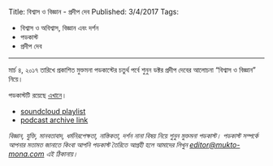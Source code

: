 Title: বিশ্বাস ও বিজ্ঞান - প্রদীপ দেব
Published: 3/4/2017
Tags:
  - বিশ্বাস ও অবিশ্বাস, বিজ্ঞান এবং দর্শন
  - পডকাস্ট
  - প্রদীপ দেব
---

মার্চ ৪, ২০১৭ তারিখে প্রকাশিত মুক্তমনা পডকাস্টের চতুর্থ পর্বে শুনুন ডক্টর প্রদীপ দেবের আলোচনা “বিশ্বাস ও বিজ্ঞান” নিয়ে। 

পডকাস্টটি রয়েছে [এখানে](https://drive.google.com/open?id=1dsYYb-3GSyh8O-nr1VZN7ER0lSQ4SzFE)।

- [soundcloud playlist](https://soundcloud.com/mukto-mona)
- [podcast archive link](http://web.archive.org/web/20191023151006/http://podcast.mukto-mona.com)

_বিজ্ঞান, যুক্তি, মানবতাবাদ, ধর্মনিরপেক্ষতা, নাস্তিকতা, দর্শন নানা বিষয় নিয়ে শুনুন মুক্তমনা পডকাস্ট। পডকাস্ট সম্পর্কে আপনার মতামত জানাতে কিংবা আপনি পডকাস্ট তৈরিতে আগ্রহী হলে আমাদের লিখুন editor@mukto-mona.com এই ঠিকানায়।_